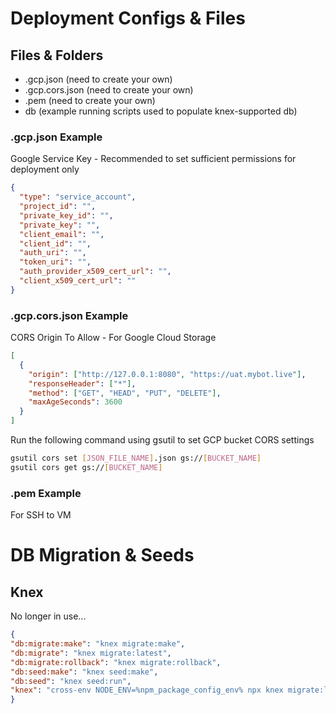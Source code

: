 # Deployment Configs & Files

## Files & Folders

+ <env>.gcp.json (need to create your own)
+ <env>.gcp.cors.json (need to create your own)
+ <env>.pem (need to create your own)
+ db (example running scripts used to populate knex-supported db)


### <env>.gcp.json Example

Google Service Key - Recommended to set sufficient permissions for deployment only

```json
{
  "type": "service_account",
  "project_id": "",
  "private_key_id": "",
  "private_key": "",
  "client_email": "",
  "client_id": "",
  "auth_uri": "",
  "token_uri": "",
  "auth_provider_x509_cert_url": "",
  "client_x509_cert_url": ""
}
```

### <env>.gcp.cors.json Example

CORS Origin To Allow - For Google Cloud Storage

```json
[
  {
    "origin": ["http://127.0.0.1:8080", "https://uat.mybot.live"],
    "responseHeader": ["*"],
    "method": ["GET", "HEAD", "PUT", "DELETE"],
    "maxAgeSeconds": 3600
  }
]
```

Run the following command using gsutil to set GCP bucket CORS settings

```bash
gsutil cors set [JSON_FILE_NAME].json gs://[BUCKET_NAME]
gsutil cors get gs://[BUCKET_NAME]
```

### <env>.pem Example

For SSH to VM


# DB Migration & Seeds

## Knex

No longer in use...

```json
{
"db:migrate:make": "knex migrate:make",
"db:migrate": "knex migrate:latest",
"db:migrate:rollback": "knex migrate:rollback",
"db:seed:make": "knex seed:make",
"db:seed": "knex seed:run",
"knex": "cross-env NODE_ENV=%npm_package_config_env% npx knex migrate:latest --knexfile=deploy/knexfile.js && cross-env NODE_ENV=%npm_package_config_env% npx knex seed:run --knexfile=deploy/knexfile.js"
}
```
